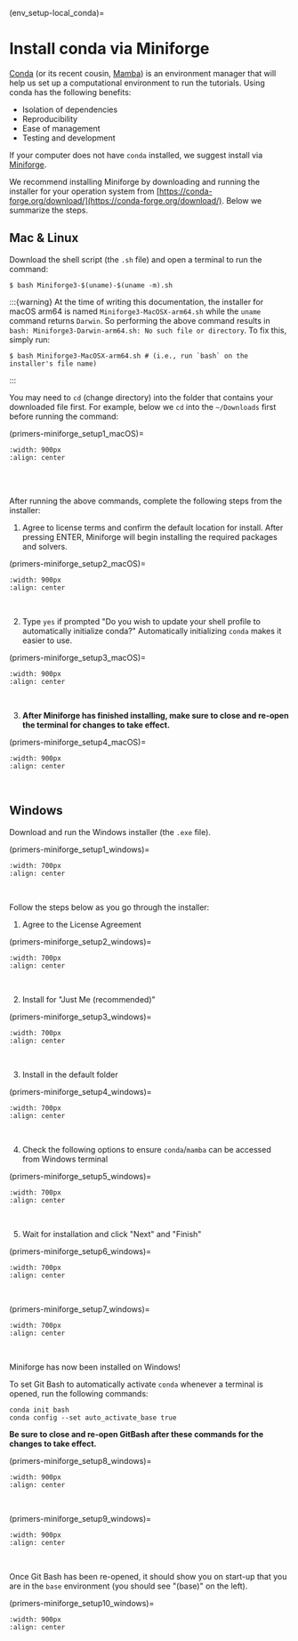 (env_setup-local_conda)=
# Install conda via Miniforge

[Conda](https://docs.conda.io/projects/conda/en/stable/user-guide/getting-started.html) (or its recent cousin, [Mamba](https://mamba.readthedocs.io/en/latest/)) is an environment manager that will help us set up a computational environment to run the tutorials. Using conda has the following benefits:
- Isolation of dependencies
- Reproducibility
- Ease of management
- Testing and development

If your computer does not have `conda` installed, we suggest install via [Miniforge](https://github.com/conda-forge/miniforge). 

We recommend installing Miniforge by downloading and running the installer for your operation system from [https://conda-forge.org/download/](https://conda-forge.org/download/). Below we summarize the steps.


## Mac & Linux

Download the shell script (the `.sh` file) and open a terminal to run the command:

```shell
$ bash Miniforge3-$(uname)-$(uname -m).sh
```

:::{warning}
At the time of writing this documentation, the installer for macOS arm64 is named `Miniforge3-MacOSX-arm64.sh` while the `uname` command returns `Darwin`. So performing the above command results in `bash: Miniforge3-Darwin-arm64.sh: No such file or directory`. To fix this, simply run:
```
$ bash Miniforge3-MacOSX-arm64.sh # (i.e., run `bash` on the installer's file name)
```
:::

You may need to `cd` (change directory) into the folder that contains your downloaded file first. For example, below we `cd` into the `~/Downloads` first before running the command:

(primers-miniforge_setup1_macOS)=
```{image} ../images/primers/miniforge_setup1_macOS.png
:width: 900px
:align: center
```
<br>
<br>

After running the above commands, complete the following steps from the installer:

1) Agree to license terms and confirm the default location for install. After pressing ENTER, Miniforge will begin installing the required packages and solvers.

(primers-miniforge_setup2_macOS)=
```{image} ../images/primers/miniforge_setup2_macOS.png
:width: 900px
:align: center
```
<br>

2) Type `yes` if prompted "Do you wish to update your shell profile to automatically initialize conda?" Automatically initializing `conda` makes it easier to use.

(primers-miniforge_setup3_macOS)=
```{image} ../images/primers/miniforge_setup3_macOS.png
:width: 900px
:align: center
```
<br>


3) **After Miniforge has finished installing, make sure to close and re-open the terminal for changes to take effect.**

(primers-miniforge_setup4_macOS)=
```{image} ../images/primers/miniforge_setup4_macOS.png
:width: 900px
:align: center
```
<br>



## Windows

Download and run the Windows installer (the `.exe` file).

(primers-miniforge_setup1_windows)=
```{image} ../images/primers/miniforge_setup1_windows.png
:width: 700px
:align: center
```
<br>

Follow the steps below as you go through the installer:

1) Agree to the License Agreement

(primers-miniforge_setup2_windows)=
```{image} ../images/primers/miniforge_setup2_windows.png
:width: 700px
:align: center
```
<br>

2) Install for "Just Me (recommended)"

(primers-miniforge_setup3_windows)=
```{image} ../images/primers/miniforge_setup3_windows.png
:width: 700px
:align: center
```
<br>

3) Install in the default folder

(primers-miniforge_setup4_windows)=
```{image} ../images/primers/miniforge_setup4_windows.png
:width: 700px
:align: center
```
<br>

4) Check the following options to ensure `conda`/`mamba` can be accessed from Windows terminal

(primers-miniforge_setup5_windows)=
```{image} ../images/primers/miniforge_setup5_windows.png
:width: 700px
:align: center
```
<br>

5) Wait for installation and click "Next" and "Finish"

(primers-miniforge_setup6_windows)=
```{image} ../images/primers/miniforge_setup6_windows.png
:width: 700px
:align: center
```
<br>

(primers-miniforge_setup7_windows)=
```{image} ../images/primers/miniforge_setup7_windows.png
:width: 700px
:align: center
```
<br>

Miniforge has now been installed on Windows!


To set Git Bash to automatically activate `conda` whenever a terminal is opened, run the following commands:

```
conda init bash
conda config --set auto_activate_base true
```

**Be sure to close and re-open GitBash after these commands for the changes to take effect.**

(primers-miniforge_setup8_windows)=
```{image} ../images/primers/miniforge_setup8_windows.png
:width: 900px
:align: center
```
<br>

(primers-miniforge_setup9_windows)=
```{image} ../images/primers/miniforge_setup9_windows.png
:width: 900px
:align: center
```
<br>

Once Git Bash has been re-opened, it should show you on start-up that you are in the `base` environment (you should see "(base)" on the left).

(primers-miniforge_setup10_windows)=
```{image} ../images/primers/miniforge_setup10_windows.png
:width: 900px
:align: center
```
<br>
